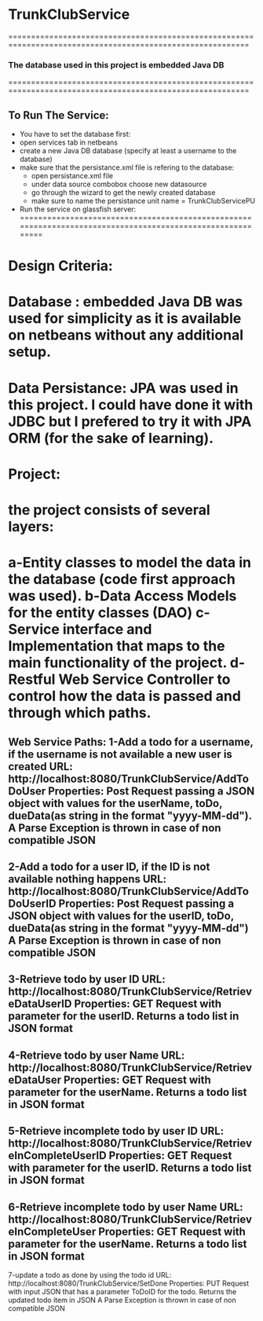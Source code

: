 # TrunkClubService
===========================================================================================================
### The database used in this project is embedded Java DB
===========================================================================================================

## To Run The Service:
*  You have to set the database first:
  * open services tab in netbeans
  * create a new Java DB database (specify at least a username to the database)
* make sure that the persistance.xml file is refering to the database:
  * open persistance.xml file
  * under data source combobox choose new datasource
  * go through the wizard to get the newly created database
  * make sure to name the persistance unit name = TrunkClubServicePU
* Run the service on glassfish server:
===========================================================================================================
# Design Criteria:
# Database : embedded Java DB was used for simplicity as it is available on netbeans without any additional setup.
# Data Persistance: JPA was used in this project. I could have done it with JDBC but I prefered to try it with JPA ORM (for the sake of learning).
# Project: 
# the project consists of several layers:
  a-Entity classes to model the data in the database (code first approach was used).
  b-Data Access Models for the entity classes (DAO)
  c-Service interface and Implementation that maps to the main functionality of the project.
  d-Restful Web Service Controller to control how the data is passed and through which paths.
===========================================================================================================
Web Service Paths:
1-Add a todo for a username, if the username is not available a new user is created
  URL:        http://localhost:8080/TrunkClubService/AddToDoUser
  Properties: Post Request passing a JSON object with values for the userName, toDo, dueData(as string in the format "yyyy-MM-dd").
              A Parse Exception is thrown in case of non compatible JSON
  -------------------------------------------------------------
2-Add a todo for a user ID, if the ID is not available nothing happens
  URL:        http://localhost:8080/TrunkClubService/AddToDoUserID
  Properties: Post Request passing a JSON object with values for the userID, toDo, dueData(as string in the format "yyyy-MM-dd")
              A Parse Exception is thrown in case of non compatible JSON
  -------------------------------------------------------------
3-Retrieve todo by user ID 
  URL:        http://localhost:8080/TrunkClubService/RetrieveDataUserID
  Properties: GET Request with parameter for the userID. Returns a todo list in JSON format
  -------------------------------------------------------------
4-Retrieve todo by user Name 
  URL:        http://localhost:8080/TrunkClubService/RetrieveDataUser
  Properties: GET Request with parameter for the userName. Returns a todo list in JSON format
  -------------------------------------------------------------
5-Retrieve incomplete todo by user ID 
  URL:        http://localhost:8080/TrunkClubService/RetrieveInCompleteUserID
  Properties: GET Request with parameter for the userID. Returns a todo list in JSON format
   -------------------------------------------------------------
6-Retrieve incomplete todo by user Name 
  URL:        http://localhost:8080/TrunkClubService/RetrieveInCompleteUser
  Properties: GET Request with parameter for the userName. Returns a todo list in JSON format
  -------------------------------------------------------------
7-update a todo as done by using the todo id 
  URL:        http://localhost:8080/TrunkClubService/SetDone
  Properties: PUT Request with input JSON that has a parameter ToDoID for the todo. Returns the updated todo item in JSON 
              A Parse Exception is thrown in case of non compatible JSON
